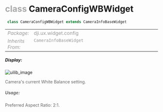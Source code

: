 <div class="article"><h1 ><font color="#AAA">class </font>CameraConfigWBWidget</h1></div>

~~~java
 class CameraConfigWBWidget extends CameraInfoBaseWidget 
~~~

<html><table class="table-supportedby"><tr valign="top"><td width=15%><font color="#999"><i>Package:</i></td><td width=85%><font color="#999">dji.ux.widget.config</td></tr><tr valign="top"><td width=15%><font color="#999"><i>Inherits From:</i></td><td width=85%><font color="#999"><code>CameraInfoBaseWidget</code></td></tr></table></html>



##### Display:

![uilib_image](/assets/WB.gif)<br style="clear:both" />

<font color="#666">Camera's current White Balance setting.



##### Usage:



<font color="#666">Preferred Aspect Ratio: 2:1.


